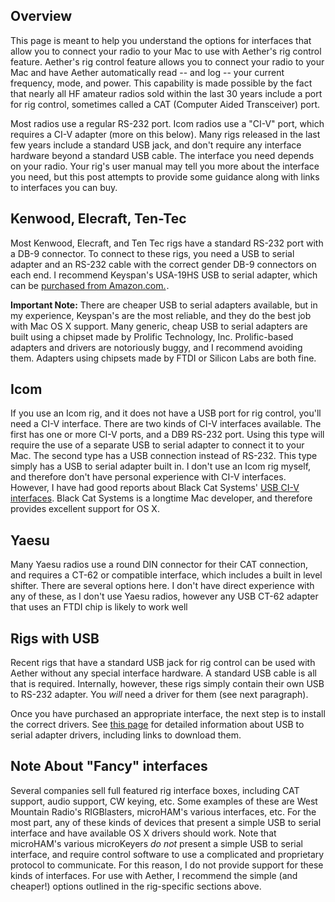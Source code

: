 ## Overview

This page is meant to help you understand the options for interfaces that allow you to connect your radio to your Mac to use with Aether's rig control feature. Aether's rig control feature allows you to connect your radio to your Mac and have Aether automatically read -- and log -- your current frequency, mode, and power. This capability is made possible by the fact that nearly all HF amateur radios sold within the last 30 years include a port for rig control, sometimes called a CAT (Computer Aided Transceiver) port.

Most radios use a regular RS-232 port. Icom radios use a "CI-V" port, which requires a CI-V adapter (more on this below). Many rigs released in the last few years include a standard USB jack, and don't require any interface hardware beyond a standard USB cable. The interface you need depends on your radio. Your rig's user manual may tell you more about the interface you need, but this post attempts to provide some guidance along with links to interfaces you can buy.

## Kenwood, Elecraft, Ten-Tec

Most Kenwood, Elecraft, and Ten Tec rigs have a standard RS-232 port with a  DB-9 connector. To connect to these rigs, you need a USB to serial adapter and an RS-232 cable with the correct gender DB-9 connectors on each end. I recommend Keyspan's USA-19HS USB to serial adapter, which can be <a href="http://www.amazon.com/gp/product/B0000VYJRY/ref=as_li_qf_sp_asin_tl?ie=UTF8&camp=1789&creative=9325&creativeASIN=B0000VYJRY&linkCode=as2&tag=aether0f-20">purchased from Amazon.com.</a><img src="http://ir-na.amazon-adsystem.com/e/ir?t=aether0f-20&l=as2&o=1&a=B0000VYJRY" width="1" height="1" border="0" alt="" style="border:none !important; margin:0px !important;" />.

**Important Note:** There are cheaper USB to serial adapters available, but in my experience, Keyspan's are the most reliable, and they do the best job with Mac OS X support. Many generic, cheap USB to serial adapters are built using a chipset made by Prolific Technology, Inc. Prolific-based adapters and drivers are notoriously buggy, and I recommend avoiding them. Adapters using chipsets made by FTDI or Silicon Labs are both fine.

## Icom

If you use an Icom rig, and it does not have a USB port for rig control, you'll need a CI-V interface. There are two kinds of CI-V interfaces available. The first has one or more CI-V ports, and a DB9 RS-232 port. Using this type will require the use of a separate USB to serial adapter to connect it to your Mac. The second type has a USB connection instead of RS-232. This type simply has a USB to serial adapter built in. I don't use an Icom rig myself, and therefore don't have personal experience with CI-V interfaces. However, I have had good reports about Black Cat Systems' [USB CI-V interfaces](http://www.blackcatsystems.com/usbciv/usb_icom_ci-v_interface.html). Black Cat Systems is a longtime Mac developer, and therefore provides excellent support for OS X.

## Yaesu

Many Yaesu radios use a round DIN connector for their CAT connection, and requires a CT-62 or compatible interface, which includes a built in level shifter. There are several options here. I don't have direct experience with any of these, as I don't use Yaesu radios, however any USB CT-62 adapter that uses an FTDI chip is likely to work well

## Rigs with USB

Recent rigs that have a standard USB jack for rig control can be used with Aether without any special interface hardware. A standard USB cable is all that is required. Internally, however, these rigs simply contain their own USB to RS-232 adapter. You _will_ need a driver for them (see next paragraph).

Once you have purchased an appropriate interface, the next step is to install the correct drivers. See [this page](rigdrivers.md) for detailed information about USB to serial adapter drivers, including links to download them.

## Note About "Fancy" interfaces

Several companies sell full featured rig interface boxes, including CAT support, audio support, CW keying, etc. Some examples of these are West Mountain Radio's RIGBlasters, microHAM's various interfaces, etc. For the most part, any of these kinds of devices that present a simple USB to serial interface and have available OS X drivers should work. Note that microHAM's various microKeyers *do not* present a simple USB to serial interface, and require control software to use a complicated and proprietary protocol to communicate. For this reason, I do not provide support for these kinds of interfaces. For use with Aether, I recommend the simple (and cheaper!) options outlined in the rig-specific sections above.
